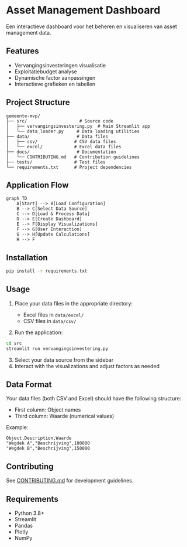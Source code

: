 # Asset Management Dashboard

Een interactieve dashboard voor het beheren en visualiseren van asset management data.

## Features

- Vervangingsinvesteringen visualisatie
- Exploitatiebudget analyse
- Dynamische factor aanpassingen
- Interactieve grafieken en tabellen

## Project Structure

```
gemeente-mvp/
├── src/                    # Source code
│   ├── vervangingsinvestering.py  # Main Streamlit app
│   └── data_loader.py     # Data loading utilities
├── data/                  # Data files
│   ├── csv/              # CSV data files
│   └── excel/            # Excel data files
├── docs/                  # Documentation
│   └── CONTRIBUTING.md   # Contribution guidelines
├── tests/                # Test files
└── requirements.txt      # Project dependencies
```

## Application Flow

```mermaid
graph TD
    A[Start] --> B[Load Configuration]
    B --> C[Select Data Source]
    C --> D[Load & Process Data]
    D --> E[Create Dashboard]
    E --> F[Display Visualizations]
    F --> G[User Interaction]
    G --> H[Update Calculations]
    H --> F
```

## Installation

```bash
pip install -r requirements.txt
```

## Usage

1. Place your data files in the appropriate directory:
   - Excel files in `data/excel/`
   - CSV files in `data/csv/`

2. Run the application:
```bash
cd src
streamlit run vervangingsinvestering.py
```

3. Select your data source from the sidebar
4. Interact with the visualizations and adjust factors as needed

## Data Format

Your data files (both CSV and Excel) should have the following structure:
- First column: Object names
- Third column: Waarde (numerical values)

Example:
```csv
Object,Description,Waarde
"Wegdek A","Beschrijving",100000
"Wegdek B","Beschrijving",150000
```

## Contributing

See [CONTRIBUTING.md](docs/CONTRIBUTING.md) for development guidelines.

## Requirements

- Python 3.8+
- Streamlit
- Pandas
- Plotly
- NumPy
